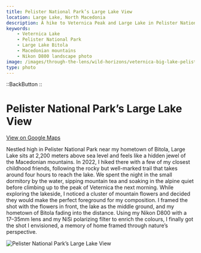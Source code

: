 ```yaml
---
title: Pelister National Park’s Large Lake View
location: Large Lake, North Macedonia
description: A hike to Veternica Peak and Large Lake in Pelister National Park led me to frame wildflowers, water, and Bitola in the distance into one layered shot.
keywords:
    - Veternica Lake
    - Pelister National Park
    - Large Lake Bitola
    - Macedonian mountains
    - Nikon D800 landscape photo
image: /images/through-the-lens/wild-horizons/veternica-big-lake-pelister.jpg
type: photo
---
```


::BackButton
::

# Pelister National Park’s Large Lake View

<a href="https://maps.app.goo.gl/VZrQHWj6AbSZ9VFn6" target="_blank" rel="noopener noreferrer">View on Google Maps</a>

Nestled high in Pelister National Park near my hometown of Bitola, Large Lake sits at 2,200 meters above sea level and feels like a hidden jewel of the Macedonian mountains. In 2022, I hiked there with a few of my closest childhood friends, following the rocky but well-marked trail that takes around four hours to reach the lake. We spent the night in the small dormitory by the water, sipping mountain tea and soaking in the alpine quiet before climbing up to the peak of Veternica the next morning. While exploring the lakeside, I noticed a cluster of mountain flowers and decided they would make the perfect foreground for my composition. I framed the shot with the flowers in front, the lake as the middle ground, and my hometown of Bitola fading into the distance. Using my Nikon D800 with a 17–35mm lens and my NiSi polarizing filter to enrich the colours, I finally got the shot I envisioned, a memory of home framed through nature’s perspective.

![Pelister National Park’s Large Lake View](/images/through-the-lens/wild-horizons/veternica-big-lake-pelister.jpg)

<div class="mb-8"></div>
